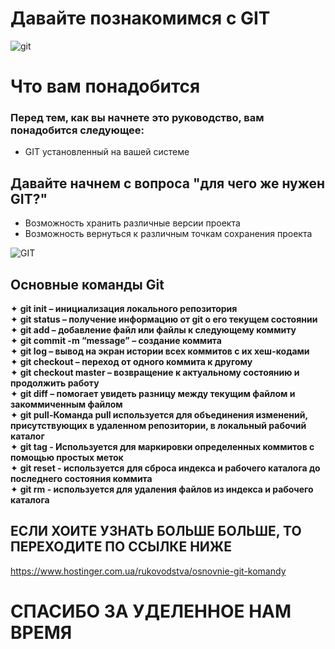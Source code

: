# Давайте познакомимся с GIT
![git](https://techrocks.ru/wp-content/uploads/2019/04/59efwakoatqloh2tfq5j.png)
# Что вам понадобится
### Перед тем, как вы начнете это руководство, вам понадобится следующее:
* GIT установленный на вашей системе
##  Давайте начнем с вопроса "для чего же нужен GIT?"     
* Возможность хранить различные версии проекта
* Возможность вернуться к различным точкам сохранения проекта  

![GIT](https://www.hostinger.com.ua/rukovodstva/wp-content/uploads/sites/8/2017/04/osnovnye-git-komandy-768x478.png)
## Основные команды Git

✦ **git init – инициализация локального репозитория**  
✦ **git status – получение информацию от git о его текущем состоянии**  
✦ **git add – добавление файл или файлы к следующему коммиту**  
✦ **git commit -m “message” – создание коммита**  
✦ **git log – вывод на экран истории всех коммитов с их хеш-кодами**  
✦ **git checkout – переход от одного коммита к другому**  
✦ **git checkout master – возвращение к актуальному состоянию и продолжить работу**  
✦ **git diff – помогает увидеть разницу между текущим файлом и закоммиченным файлом**  
✦ **git pull-Команда pull используется для объединения изменений, присутствующих в удаленном репозитории, в локальный рабочий каталог**     
✦ **git tag - Используется для маркировки определенных коммитов с помощью простых меток**    
✦ **git reset - используется для сброса индекса и рабочего каталога до последнего состояния коммита**  
✦ **git rm - используется для удаления файлов из индекса и рабочего каталога**  
## ЕСЛИ ХОИТЕ УЗНАТЬ БОЛЬШЕ БОЛЬШЕ, ТО ПЕРЕХОДИТЕ ПО ССЫЛКЕ НИЖЕ  
<https://www.hostinger.com.ua/rukovodstva/osnovnie-git-komandy> 
# СПАСИБО ЗА УДЕЛЕННОЕ НАМ ВРЕМЯ
